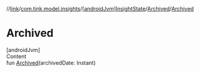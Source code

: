 //[link](../../../index.md)/[com.tink.model.insights](../../index.md)/[[androidJvm]InsightState](../index.md)/[Archived](index.md)/[Archived](-archived.md)



# Archived  
[androidJvm]  
Content  
fun [Archived](-archived.md)(archivedDate: Instant)  



